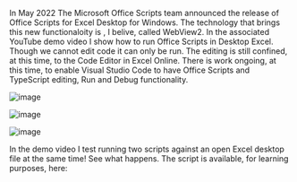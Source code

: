 In May 2022 The Microsoft Office Scripts team announced the release of Office Scripts for Excel Desktop for Windows. 
The technology that brings this new functionaloity is , I belive, called WebView2. In the associated YouTube demo video I show how to run Office Scripts in Desktop Excel. 
Though we cannot edit code it can only be run. The editing is still confined, at this time, to the Code Editor in Excel Online.
There is work ongoing, at this time, to enable Visual Studio Code to have Office Scripts and TypeScript editing, Run and Debug functionality. 

![image](https://user-images.githubusercontent.com/47678539/170617259-65ed36bf-1296-46c7-b39d-e4c273ec1c4a.png)

![image](https://user-images.githubusercontent.com/47678539/170617366-a7964812-a20f-4556-b455-990e76361772.png)

![image](https://user-images.githubusercontent.com/47678539/170617434-dca68348-6fdf-4ac2-aab5-9685703aa0e4.png)

In the demo video I test running two scripts against an open Excel desktop file at the same time! See what happens. 
The script is available, for learning purposes, here:  
